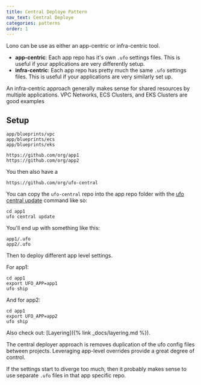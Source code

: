 ```yaml
---
title: Central Deploye Pattern
nav_text: Central Deploye
categories: patterns
order: 1
---
```


Lono can be use as either an app-centric or infra-centric tool.

* **app-centric**: Each app repo has it's own `.ufo` settings files. This is useful if your applications are very differently setup.
* **infra-centric**: Each app repo has pretty much the same `.ufo` settings files. This is useful if your applications are very similarly set up.

An infra-centric approach generally makes sense for shared resources by multiple applications. VPC Networks, ECS Clusters, and EKS Clusters are good examples

## Setup

    app/blueprints/vpc
    app/blueprints/ecs
    app/blueprints/eks

    https://github.com/org/app1
    https://github.com/org/app2

You then also have a

    https://github.com/org/ufo-central

You can copy the `ufo-central` repo into the app repo folder with the [ufo central update]() command like so:

    cd app1
    ufo central update

You'll end up with something like this:

    app1/.ufo
    app2/.ufo

Then to deploy different app level settings.

For app1:

    cd app1
    export UFO_APP=app1
    ufo ship

And for app2:

    cd app1
    export UFO_APP=app2
    ufo ship

Also check out: [Layering]({% link _docs/layering.md %}).

The central deployer approach is removes duplication of the ufo config files between projects. Leveraging app-level overrides provide a great degree of control.

If the settings start to diverge too much, then it probably makes sense to use separate `.ufo` files in that app specific repo.
